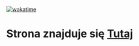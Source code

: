 [![wakatime](https://wakatime.com/badge/user/018d6a77-efa7-44b6-b8c1-99184f827c10/project/018d6be8-9105-4547-a146-7b50e9b2ec30.svg)](https://wakatime.com/badge/user/018d6a77-efa7-44b6-b8c1-99184f827c10/project/018d6be8-9105-4547-a146-7b50e9b2ec30)
# Strona znajduje się [Tutaj](b1nqu.github.io)
